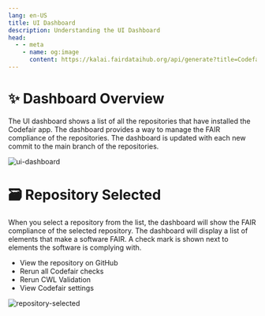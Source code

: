 ```yaml
---
lang: en-US
title: UI Dashboard
description: Understanding the UI Dashboard
head:
  - - meta
    - name: og:image
      content: https://kalai.fairdataihub.org/api/generate?title=Codefair%20Documentation&description=Understanding%20the%20UI%20Dashboard&app=codefair&org=fairdataihub
---
```


# :sparkles: Dashboard Overview

The UI dashboard shows a list of all the repositories that have installed the Codefair app. The dashboard provides a way to manage the FAIR compliance of the repositories. The dashboard is updated with each new commit to the main branch of the repositories.

![ui-dashboard](/ui-dashboard.png)

# :card_file_box: Repository Selected

When you select a repository from the list, the dashboard will show the FAIR compliance of the selected repository. The dashboard will display a list of elements that make a software FAIR. A check mark is shown next to elements the software is complying with.

- View the repository on GitHub
- Rerun all Codefair checks
- Rerun CWL Validation
- View Codefair settings

![repository-selected](/repo-dashboard.png)
